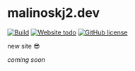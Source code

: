 # malinoskj2.dev
 
[![Build](https://travis-ci.com/malinoskj2/malinoskj2.dev.svg?branch=master)](https://travis-ci.com/malinoskj2/malinoskj2.dev) 
[![Website todo](https://img.shields.io/website-up-down-green-red/http/malinoskj2.dev.svg)](http://www.malinoskj2.dev/)
[![GitHub license](https://img.shields.io/github/license/malinoskj2/malinoskj2.dev.svg)](https://github.com/malinoskj2/malinoskj2.dev/blob/master/LICENSE)

new site :sunglasses:  

*coming soon*  

